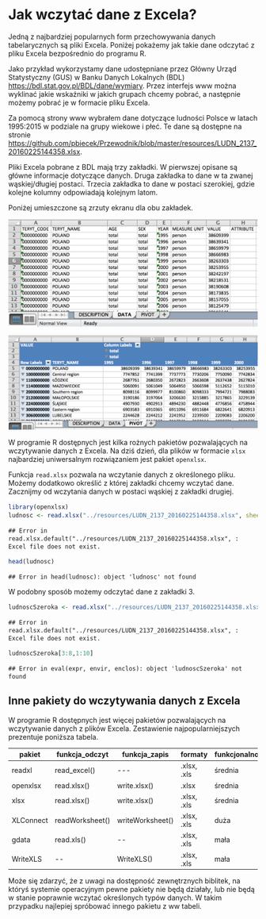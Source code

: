 # Jak wczytać dane z Excela?

Jedną z najbardziej popularnych form przechowywania danych tabelarycznych są pliki Excela. Poniżej pokażemy jak takie dane odczytać z pliku Excela bezpośrednio do programu R.

Jako przykład wykorzystamy dane udostępniane przez Główny Urząd Statystyczny (GUS) w Banku Danych Lokalnych (BDL) https://bdl.stat.gov.pl/BDL/dane/wymiary. Przez interfejs www można wyklinać jakie wskaźniki w jakich grupach chcemy pobrać, a następnie możemy pobrać je w formacie pliku Excela.

Za pomocą strony www wybrałem dane dotyczące ludności Polsce w latach 1995:2015 w podziale na grupy wiekowe i płeć. Te dane są dostępne na stronie https://github.com/pbiecek/Przewodnik/blob/master/resources/LUDN_2137_20160225144358.xlsx.

Pliki Excela pobrane z BDL mają trzy zakładki. W pierwszej opisane są główne informacje dotyczące danych. Druga zakładka to dane w ta zwanej wąskiej/długiej postaci. Trzecia zakładka to dane w postaci szerokiej, gdzie kolejne kolumny odpowiadają kolejnym latom.

Poniżej umieszczone są zrzuty ekranu dla obu zakładek.

![Druga zakładka z pliku Excela](rysunki/BDL1.png)

![Trzecia zakładka z pliku Excela](rysunki/BDL2.png)

W programie R dostępnych jest kilka rożnych pakietów pozwalających na wczytywanie danych z Excela. Na dziś dzień, dla plików w formacie `xlsx` najbardziej uniwersalnym rozwiązaniem jest pakiet `openxlsx`. 

Funkcja `read.xlsx` pozwala na wczytanie danych z określonego pliku. Możemy dodatkowo określić z której zakładki chcemy wczytać dane. Zacznijmy od wczytania danych w postaci wąskiej z zakładki drugiej.


```r
library(openxlsx)
ludnosc <- read.xlsx("../resources/LUDN_2137_20160225144358.xlsx", sheet = 2)
```

```
## Error in read.xlsx.default("../resources/LUDN_2137_20160225144358.xlsx", : Excel file does not exist.
```

```r
head(ludnosc)
```

```
## Error in head(ludnosc): object 'ludnosc' not found
```

W podobny sposób możemy odczytać dane z zakładki 3.


```r
ludnoscSzeroka <- read.xlsx("../resources/LUDN_2137_20160225144358.xlsx", sheet = 3)
```

```
## Error in read.xlsx.default("../resources/LUDN_2137_20160225144358.xlsx", : Excel file does not exist.
```

```r
ludnoscSzeroka[3:8,1:10]
```

```
## Error in eval(expr, envir, enclos): object 'ludnoscSzeroka' not found
```


## Inne pakiety do wczytywania danych z Excela

W programie R dostępnych jest więcej pakietów pozwalających na wczytywanie danych z plików Excela. Zestawienie najpopularniejszych prezentuje poniższa tabela.

pakiet | funkcja_odczyt | funkcja_zapis  | formaty | funkcjonalność | szybkość | wymaga_programu
---           | ---    | ---    | --- | --- | --- | ---
readxl      | read_excel() | --- | .xlsx, .xls | średnia  | duża | 
openxlsx      | read.xlsx() | write.xlsx() | .xlsx | średnia  |duża | 
xlsx      | read.xlsx() | write.xlsx() | .xlsx, .xls | średnia  |mała | Java
XLConnect     | readWorksheet() | writeWorksheet() | .xlsx, .xls | duża  | mała | Java
gdata         | read.xls() | -- | .xlsx, .xls | mała | średnia | Perl
WriteXLS      | -- | WriteXLS() | .xlsx, .xls | mała | średnia | Perl


Może się zdarzyć, że z uwagi na dostępność zewnętrznych biblitek, na któryś systemie operacyjnym pewne pakiety nie będą działały, lub nie będą w stanie poprawnie wczytać określonych typów danych. W takim przypadku najlepiej spróbować innego pakietu z ww tabeli.

